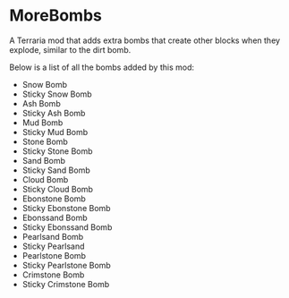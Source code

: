 # MoreBombs
A Terraria mod that adds extra bombs that create other blocks when they explode, similar to the dirt bomb.

Below is a list of all the bombs added by this mod:

- Snow Bomb
- Sticky Snow Bomb
- Ash Bomb
- Sticky Ash Bomb
- Mud Bomb
- Sticky Mud Bomb
- Stone Bomb
- Sticky Stone Bomb
- Sand Bomb
- Sticky Sand Bomb
- Cloud Bomb
- Sticky Cloud Bomb
- Ebonstone Bomb
- Sticky Ebonstone Bomb
- Ebonssand Bomb
- Sticky Ebonssand Bomb
- Pearlsand Bomb
- Sticky Pearlsand 
- Pearlstone Bomb
- Sticky Pearlstone Bomb
- Crimstone Bomb
- Sticky Crimstone Bomb